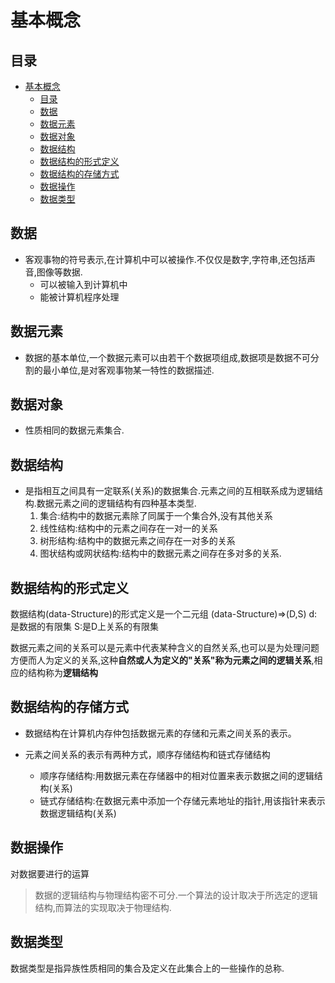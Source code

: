 # 基本概念

## 目录

<!-- TOC -->

- [基本概念](#基本概念)
    - [目录](#目录)
    - [数据](#数据)
    - [数据元素](#数据元素)
    - [数据对象](#数据对象)
    - [数据结构](#数据结构)
    - [数据结构的形式定义](#数据结构的形式定义)
    - [数据结构的存储方式](#数据结构的存储方式)
    - [数据操作](#数据操作)
    - [数据类型](#数据类型)

<!-- /TOC -->

## 数据

- 客观事物的符号表示,在计算机中可以被操作.不仅仅是数字,字符串,还包括声音,图像等数据.
    * 可以被输入到计算机中
    * 能被计算机程序处理

## 数据元素    

- 数据的基本单位,一个数据元素可以由若干个数据项组成,数据项是数据不可分割的最小单位,是对客观事物某一特性的数据描述.

## 数据对象

- 性质相同的数据元素集合.

## 数据结构

- 是指相互之间具有一定联系(关系)的数据集合.元素之间的互相联系成为逻辑结构.数据元素之间的逻辑结构有四种基本类型.
    1. 集合:结构中的数据元素除了同属于一个集合外,没有其他关系
    2. 线性结构:结构中的元素之间存在一对一的关系
    3. 树形结构:结构中的数据元素之间存在一对多的关系
    4. 图状结构或网状结构:结构中的数据元素之间存在多对多的关系.

## 数据结构的形式定义

数据结构(data-Structure)的形式定义是一个二元组
(data-Structure)=>(D,S)
d:是数据的有限集
S:是D上关系的有限集

数据元素之间的关系可以是元素中代表某种含义的自然关系,也可以是为处理问题方便而人为定义的关系,这种**自然或人为定义的"关系"**称为元素之间的**逻辑关系**,相应的结构称为**逻辑结构**

## 数据结构的存储方式

- 数据结构在计算机内存仲包括数据元素的存储和元素之间关系的表示。

- 元素之间关系的表示有两种方式，顺序存储结构和链式存储结构
    * 顺序存储结构:用数据元素在存储器中的相对位置来表示数据之间的逻辑结构(关系)
    * 链式存储结构:在数据元素中添加一个存储元素地址的指针,用该指针来表示数据逻辑结构(关系)

## 数据操作

 对数据要进行的运算

> 数据的逻辑结构与物理结构密不可分.一个算法的设计取决于所选定的逻辑结构,而算法的实现取决于物理结构.

## 数据类型

数据类型是指异族性质相同的集合及定义在此集合上的一些操作的总称.
